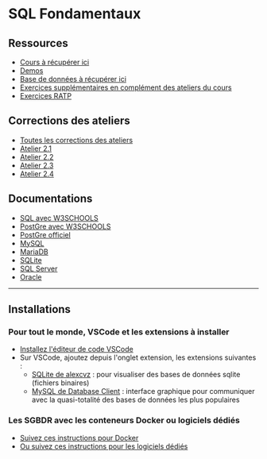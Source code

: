 # SQL Fondamentaux

## Ressources

- [Cours à récupérer ici](https://drive.google.com/file/d/1IHAQgiKIa9KyiT7RelnFI8EM1IPLP1wS/view?usp=sharing)
- [Demos](./demos/)
- [Base de données à récupérer ici](https://drive.google.com/drive/folders/1oYML4pid7n58KYFHcT5M7v7oJCIBGyTX?usp=sharing)
- [Exercices supplémentaires en complément des ateliers du cours](./exercices/)
- [Exercices RATP](./exercices/1-ratp.md)

## Corrections des ateliers

- [Toutes les corrections des ateliers](./ateliers/corrections/)
- [Atelier 2.1](./ateliers/corrections/2.1/)
- [Atelier 2.2](./ateliers/corrections/2.2/)
- [Atelier 2.3](./ateliers/corrections/2.3/)
- [Atelier 2.4](./ateliers/corrections/2.4/)

## Documentations

- [SQL avec W3SCHOOLS](https://www.w3schools.com/sql/)
- [PostGre avec W3SCHOOLS](https://www.w3schools.com/postgresql/index.php)
- [PostGre officiel](https://www.postgresql.org/docs/current/intro-whatis.html)
- [MySQL](https://www.w3schools.com/mysql/)
- [MariaDB](https://mariadb.com/docs)
- [SQLite](https://www.sqlite.org/docs.html)
- [SQL Server](https://learn.microsoft.com/en-us/sql/sql-server/?view=sql-server-ver17)
- [Oracle](https://docs.oracle.com/en/database/oracle/oracle-database/23/index.html?utm_source=chatgpt.com)

---

## Installations

### Pour tout le monde, VSCode et les extensions à installer

- [Installez l'éditeur de code VSCode](https://code.visualstudio.com/download)
- Sur VSCode, ajoutez depuis l'onglet extension, les extensions suivantes :
  - [SQLite de alexcvz](https://marketplace.visualstudio.com/items?itemName=alexcvzz.vscode-sqlite) : pour visualiser des bases de données sqlite (fichiers binaires)
  - [MySQL de Database Client](https://database-client.com/) : interface graphique pour communiquer avec la quasi-totalité des bases de données les plus populaires

### Les SGBDR avec les conteneurs Docker ou logiciels dédiés

- [Suivez ces instructions pour Docker](./1-init/docker/)
- [Ou suivez ces instructions pour les logiciels dédiés](./1-init/software/)

